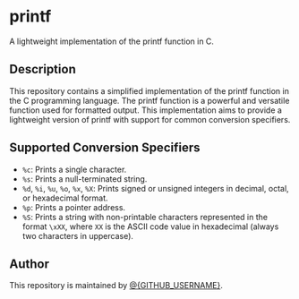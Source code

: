 # printf

A lightweight implementation of the printf function in C.

## Description

This repository contains a simplified implementation of the printf function in the C programming language. The printf function is a powerful and versatile function used for formatted output. This implementation aims to provide a lightweight version of printf with support for common conversion specifiers.

## Supported Conversion Specifiers

- `%c`: Prints a single character.
- `%s`: Prints a null-terminated string.
- `%d`, `%i`, `%u`, `%o`, `%x`, `%X`: Prints signed or unsigned integers in decimal, octal, or hexadecimal format.
- `%p`: Prints a pointer address.
- `%S`: Prints a string with non-printable characters represented in the format `\xXX`, where `XX` is the ASCII code value in hexadecimal (always two characters in uppercase).

## Author

This repository is maintained by [@{GITHUB_USERNAME}](https://github.com/{GITHUB_USERNAME}).
